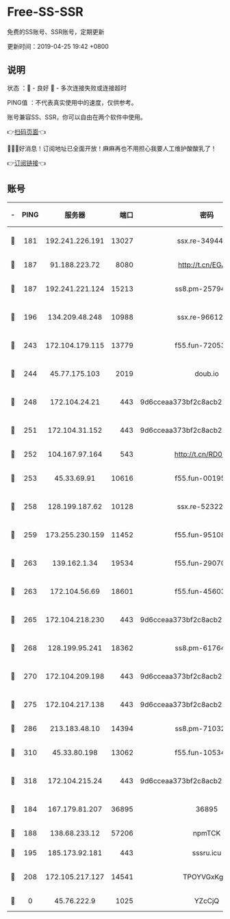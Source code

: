 # Free-SS-SSR

免费的SS账号、SSR账号，定期更新

更新时间：2019-04-25 19:42 +0800

## 说明

状态     ：🙂 - 良好 🙁 - 多次连接失败或连接超时

PING值   ：不代表真实使用中的速度，仅供参考。

账号兼容SS、SSR，你可以自由在两个软件中使用。

👉[扫码页面](https://liesauer.github.io/Free-SS-SSR/)👈

🎉🎉🎉好消息！订阅地址已全面开放！麻麻再也不用担心我要人工维护酸酸乳了！

👉[订阅链接](https://www.liesauer.net/yogurt/subscribe?ACCESS_TOKEN=DAYxR3mMaZAsaqUb)👈

## 账号

|-|PING|服务器|端口|密码|加密方式|区域|
|:----:|:----:|:-----:|-----:|:----:|:----:|:----:|
|🙂|181|192.241.226.191|13027|ssx.re-34944124|aes-256-cfb|US|
|🙂|187|91.188.223.72|8080|http://t.cn/EGJIyrl|rc4-md5|RU|
|🙂|187|192.241.221.124|15213|ss8.pm-25794804|aes-256-cfb|US|
|🙂|196|134.209.48.248|10988|ssx.re-96612266|aes-256-cfb|US|
|🙂|243|172.104.179.115|13779|f55.fun-72053902|aes-256-cfb|SG|
|🙂|244|45.77.175.103|2019|doub.io|aes-128-ctr|SG|
|🙂|248|172.104.24.21|443|9d6cceaa373bf2c8acb22e60b6a58be6|aes-256-cfb|US|
|🙂|251|172.104.31.152|443|9d6cceaa373bf2c8acb22e60b6a58be6|aes-256-cfb|US|
|🙂|252|104.167.97.164|543|http://t.cn/RD0D7sx|rc4-md5|CA|
|🙂|253|45.33.69.91|10616|f55.fun-00195736|aes-256-cfb|US|
|🙂|258|128.199.187.62|10128|ssx.re-52322038|aes-256-cfb|SG|
|🙂|259|173.255.230.159|11452|f55.fun-95108879|aes-256-cfb|US|
|🙂|263|139.162.1.34|19534|f55.fun-29070287|aes-256-cfb|SG|
|🙂|263|172.104.56.69|18601|f55.fun-45603382|aes-256-cfb|SG|
|🙂|265|172.104.218.230|443|9d6cceaa373bf2c8acb22e60b6a58be6|aes-256-cfb|US|
|🙂|268|128.199.95.241|18362|ss8.pm-61764632|aes-256-cfb|SG|
|🙂|270|172.104.209.198|443|9d6cceaa373bf2c8acb22e60b6a58be6|aes-256-cfb|US|
|🙂|275|172.104.217.138|443|9d6cceaa373bf2c8acb22e60b6a58be6|aes-256-cfb|US|
|🙂|286|213.183.48.10|14394|ss8.pm-71032456|rc4-md5|RU|
|🙂|310|45.33.80.198|13062|f55.fun-10534889|aes-256-cfb|US|
|🙂|318|172.104.215.24|443|9d6cceaa373bf2c8acb22e60b6a58be6|aes-256-cfb|US|
|🙂|184|167.179.81.207|36895|36895|aes-256-cfb|JP|
|🙂|188|138.68.233.12|57206|npmTCK|rc4-md5|US|
|🙂|195|185.173.92.181|443|sssru.icu|rc4-md5|RU|
|🙂|208|172.105.217.127|14541|TPOYVGxKglpi|aes-256-cfb|JP|
|🙁|0|45.76.222.9|1025|YZcCjQ|rc4-md5|JP|
